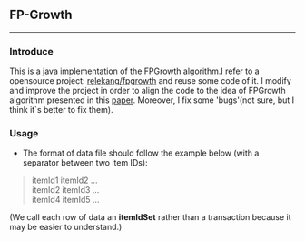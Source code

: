 ## FP-Growth
- - -

### Introduce
This is a java implementation of the FPGrowth algorithm.I refer to a opensource project: [relekang/fpgrowth](https://github.com/relekang/fpgrowth) and reuse some code of it. I modify and improve the project in order to align the code to the idea of FPGrowth algorithm presented in this [paper](http://hanj.cs.illinois.edu/pdf/dami04_fptree.pdf). Moreover, I fix some 'bugs'(not sure, but I think it`s better to fix them).

### Usage
* The format of data file should follow the example below (with a separator between two item IDs):  

 > itemId1 itemId2 ...  
   itemId2 itemId3 ...  
   itemId4 itemId5 ...  
  
(We call each row of data an **itemIdSet** rather than a transaction because it may be easier to understand.)
